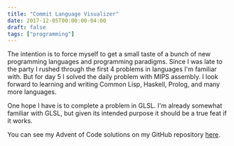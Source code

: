 ```yaml
---
title: "Commit Language Visualizer"
date: 2017-12-05T00:00:00-04:00
draft: false
tags: ["programming"]
---
```


The intention is to force myself to get a small taste of a bunch of new programming languages and programming paradigms. Since I was late to the party I rushed through the first 4 problems in languages I'm familiar with. But for day 5 I solved the daily problem with MIPS assembly. I look forward to learning and writing Common Lisp, Haskell, Prolog, and many more languages.

One hope I have is to complete a problem in GLSL. I'm already somewhat familiar with GLSL, but given its intended purpose it should be a true feat if it works.

You can see my Advent of Code solutions on my GitHub repository [here](https://github.com/danthedaniel/Advent-of-Code-2017).
